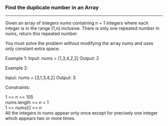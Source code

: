 ### Find the duplicate number in an Array
<hr>

Given an array of integers nums containing n + 1 integers where each integer is in the range [1,n] inclusive.
There is only one repeated number in nums, return this repeated number.

You must solve the problem without modifying the array nums and uses only constant extra space.

Example 1:
Input: nums = [1,3,4,2,2]
Output: 2

Example 2:

Input: nums = [3,1,3,4,2]
Output: 3

Constraints:

1 <= n <= 105 <br>
nums.length == n + 1 <br>
1 <= nums[i] <= n <br>
All the integers in nums appear only once except for precisely one integer which appears two or more times.

